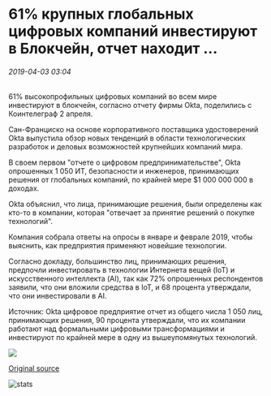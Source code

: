 # 61% крупных глобальных цифровых компаний инвестируют в Блокчейн, отчет находит ...

###### 2019-04-03 03:04

61% высокопрофильных цифровых компаний во всем мире инвестируют в блокчейн, согласно отчету фирмы Okta, поделились с Коинтелеграф 2 апреля.

Сан-Франциско на основе корпоративного поставщика удостоверений Okta выпустила обзор новых тенденций в области технологических разработок и деловых возможностей крупнейших компаний мира.

В своем первом "отчете о цифровом предпринимательстве", Okta опрошенных 1 050 ИТ, безопасности и инженеров, принимающих решения от глобальных компаний, по крайней мере $1 000 000 000 в доходах.

Okta объяснил, что лица, принимающие решения, были определены как кто-то в компании, которая "отвечает за принятие решений о покупке технологий".

Компания собрала ответы на опросы в январе и феврале 2019, чтобы выяснить, как предприятия применяют новейшие технологии.

Согласно докладу, большинство лиц, принимающих решения, предпочли инвестировать в технологии Интернета вещей (IoT) и искусственного интеллекта (AI), так как 72% опрошенных респондентов заявили, что они вложили средства в IoT, и 68 процента утверждали, что они инвестировали в AI.

Источник: Okta цифровое предприятие отчет из общего числа 1 050 лиц, принимающих решения, 90 процента утверждали, что их компании работают над формальными цифровыми трансформациями и инвестируют по крайней мере в одну из вышеупомянутых технологий.

![](https://s3.cointelegraph.com/storage/uploads/view/80fcf0038ab0a1f615937258f213bb5f.png)

[Original source](https://cointelegraph.com/news/61-of-major-global-digital-firms-invest-in-blockchain-report-finds)

![stats](https://c.statcounter.com/11760860/0/a89fa40b/1/ "stats")